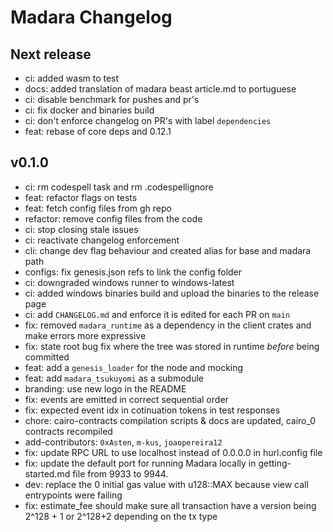 # Madara Changelog

## Next release

- ci: added wasm to test
- docs: added translation of madara beast article.md to portuguese
- ci: disable benchmark for pushes and pr's
- ci: fix docker and binaries build
- ci: don't enforce changelog on PR's with label `dependencies`
- feat: rebase of core deps and 0.12.1

## v0.1.0

- ci: rm codespell task and rm .codespellignore
- feat: refactor flags on tests
- feat: fetch config files from gh repo
- refactor: remove config files from the code
- ci: stop closing stale issues
- ci: reactivate changelog enforcement
- cli: change dev flag behaviour and created alias for base and madara path
- configs: fix genesis.json refs to link the config folder
- ci: downgraded windows runner to windows-latest
- ci: added windows binaries build and upload the binaries to the release page
- ci: add `CHANGELOG.md` and enforce it is edited for each PR on `main`
- fix: removed `madara_runtime` as a dependency in the client crates and make
  errors more expressive
- fix: state root bug fix where the tree was stored in runtime _before_ being
  committed
- feat: add a `genesis_loader` for the node and mocking
- feat: add `madara_tsukuyomi` as a submodule
- branding: use new logo in the README
- fix: events are emitted in correct sequential order
- fix: expected event idx in cotinuation tokens in test responses
- chore: cairo-contracts compilation scripts & docs are updated, cairo_0
  contracts recompiled
- add-contributors: `0xAsten`, `m-kus`, `joaopereira12`
- fix: update RPC URL to use localhost instead of 0.0.0.0 in hurl.config file
- fix: update the default port for running Madara locally in getting-started.md
  file from 9933 to 9944.
- dev: replace the 0 initial gas value with u128::MAX because view call
  entrypoints were failing
- fix: estimate_fee should make sure all transaction have a version being
  2^128 + 1 or 2^128+2 depending on the tx type
